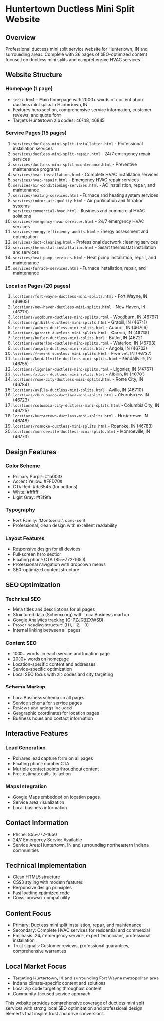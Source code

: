 # Huntertown Ductless Mini Split Website

## Overview
Professional ductless mini split service website for Huntertown, IN and surrounding areas. Complete with 36 pages of SEO-optimized content focused on ductless mini splits and comprehensive HVAC services.

## Website Structure

### Homepage (1 page)
- `index.html` - Main homepage with 2000+ words of content about ductless mini splits in Huntertown, IN
- Features hero section, comprehensive service information, customer reviews, and quote form
- Targets Huntertown zip codes: 46748, 46845

### Service Pages (15 pages)
1. `services/ductless-mini-split-installation.html` - Professional installation services
2. `services/ductless-mini-split-repair.html` - 24/7 emergency repair services
3. `services/ductless-mini-split-maintenance.html` - Preventive maintenance programs
4. `services/hvac-installation.html` - Complete HVAC installation services
5. `services/hvac-repair.html` - Emergency HVAC repair services
6. `services/air-conditioning-services.html` - AC installation, repair, and maintenance
7. `services/heating-services.html` - Furnace and heating system services
8. `services/indoor-air-quality.html` - Air purification and filtration systems
9. `services/commercial-hvac.html` - Business and commercial HVAC solutions
10. `services/emergency-hvac-services.html` - 24/7 emergency HVAC services
11. `services/energy-efficiency-audits.html` - Energy assessment and optimization
12. `services/duct-cleaning.html` - Professional ductwork cleaning services
13. `services/thermostat-installation.html` - Smart thermostat installation and services
14. `services/heat-pump-services.html` - Heat pump installation, repair, and maintenance
15. `services/furnace-services.html` - Furnace installation, repair, and maintenance

### Location Pages (20 pages)
1. `locations/fort-wayne-ductless-mini-splits.html` - Fort Wayne, IN (46805)
2. `locations/new-haven-ductless-mini-splits.html` - New Haven, IN (46774)
3. `locations/woodburn-ductless-mini-splits.html` - Woodburn, IN (46797)
4. `locations/grabill-ductless-mini-splits.html` - Grabill, IN (46741)
5. `locations/auburn-ductless-mini-splits.html` - Auburn, IN (46706)
6. `locations/garrett-ductless-mini-splits.html` - Garrett, IN (46738)
7. `locations/butler-ductless-mini-splits.html` - Butler, IN (46721)
8. `locations/waterloo-ductless-mini-splits.html` - Waterloo, IN (46793)
9. `locations/angola-ductless-mini-splits.html` - Angola, IN (46703)
10. `locations/fremont-ductless-mini-splits.html` - Fremont, IN (46737)
11. `locations/kendallville-ductless-mini-splits.html` - Kendallville, IN (46755)
12. `locations/ligonier-ductless-mini-splits.html` - Ligonier, IN (46767)
13. `locations/albion-ductless-mini-splits.html` - Albion, IN (46701)
14. `locations/rome-city-ductless-mini-splits.html` - Rome City, IN (46784)
15. `locations/avilla-ductless-mini-splits.html` - Avilla, IN (46710)
16. `locations/churubusco-ductless-mini-splits.html` - Churubusco, IN (46723)
17. `locations/columbia-city-ductless-mini-splits.html` - Columbia City, IN (46725)
18. `locations/huntertown-ductless-mini-splits.html` - Huntertown, IN (46748)
19. `locations/roanoke-ductless-mini-splits.html` - Roanoke, IN (46783)
20. `locations/monroeville-ductless-mini-splits.html` - Monroeville, IN (46773)

## Design Features

### Color Scheme
- Primary Purple: #1a0033
- Accent Yellow: #FFD700
- CTA Red: #dc3545 (for buttons)
- White: #ffffff
- Light Gray: #f8f9fa

### Typography
- Font Family: 'Montserrat', sans-serif
- Professional, clean design with excellent readability

### Layout Features
- Responsive design for all devices
- Full-screen hero section
- Floating phone CTA (855-772-1650)
- Professional navigation with dropdown menus
- SEO-optimized content structure

## SEO Optimization

### Technical SEO
- Meta titles and descriptions for all pages
- Structured data (Schema.org) with LocalBusiness markup
- Google Analytics tracking (G-PZJGBZXWSD)
- Proper heading structure (H1, H2, H3)
- Internal linking between all pages

### Content SEO
- 1000+ words on each service and location page
- 2000+ words on homepage
- Location-specific content and addresses
- Service-specific optimization
- Local SEO focus with zip codes and city targeting

### Schema Markup
- LocalBusiness schema on all pages
- Service schema for service pages
- Reviews and ratings included
- Geographic coordinates for location pages
- Business hours and contact information

## Interactive Features

### Lead Generation
- Polyares lead capture form on all pages
- Floating phone number CTA
- Multiple contact points throughout content
- Free estimate calls-to-action

### Maps Integration
- Google Maps embedded on location pages
- Service area visualization
- Local business information

## Contact Information
- Phone: 855-772-1650
- 24/7 Emergency Service Available
- Service Area: Huntertown, IN and surrounding northeastern Indiana communities

## Technical Implementation
- Clean HTML5 structure
- CSS3 styling with modern features
- Responsive design principles
- Fast loading optimized code
- Cross-browser compatibility

## Content Focus
- Primary: Ductless mini split installation, repair, and maintenance
- Secondary: Complete HVAC services for residential and commercial
- Emphasis: 24/7 emergency service, expert technicians, professional installation
- Trust signals: Customer reviews, professional guarantees, comprehensive warranties

## Local Market Focus
- Targeting Huntertown, IN and surrounding Fort Wayne metropolitan area
- Indiana climate-specific content and solutions
- Local zip code targeting throughout content
- Community-focused service approach

This website provides comprehensive coverage of ductless mini split services with strong local SEO optimization and professional design elements that inspire trust and drive conversions.
